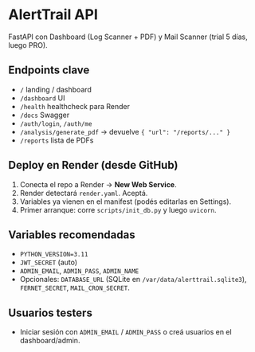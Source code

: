 # AlertTrail API

FastAPI con Dashboard (Log Scanner + PDF) y Mail Scanner (trial 5 días, luego PRO).

## Endpoints clave
- `/` landing / dashboard
- `/dashboard` UI
- `/health` healthcheck para Render
- `/docs` Swagger
- `/auth/login`, `/auth/me`
- `/analysis/generate_pdf` → devuelve `{ "url": "/reports/..." }`
- `/reports` lista de PDFs

## Deploy en Render (desde GitHub)
1. Conecta el repo a Render → **New Web Service**.
2. Render detectará `render.yaml`. Aceptá.
3. Variables ya vienen en el manifest (podés editarlas en Settings).
4. Primer arranque: corre `scripts/init_db.py` y luego `uvicorn`.

## Variables recomendadas
- `PYTHON_VERSION=3.11`
- `JWT_SECRET` (auto)
- `ADMIN_EMAIL`, `ADMIN_PASS`, `ADMIN_NAME`
- Opcionales: `DATABASE_URL` (SQLite en `/var/data/alerttrail.sqlite3`), `FERNET_SECRET`, `MAIL_CRON_SECRET`.

## Usuarios testers
- Iniciar sesión con `ADMIN_EMAIL` / `ADMIN_PASS` o creá usuarios en el dashboard/admin.
